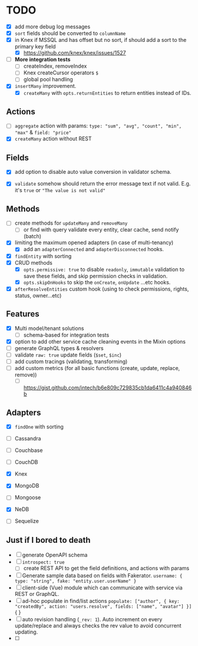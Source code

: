# TODO

- [x] add more debug log messages
- [x] `sort` fields should be converted to `columnName`
- [x] in Knex if MSSQL and has offset but no sort, if should add a sort to the primary key field
  - [x] https://github.com/knex/knex/issues/1527

- [ ] **More integration tests**
  - [ ] createIndex, removeIndex
  - [ ] Knex createCursor operators `$`
  - [ ] global pool handling

- [x] `insertMany` improvement.
  - [x] `createMany` with `opts.returnEntities` to return entities instead of IDs.
## Actions
- [ ] `aggregate` action with params: `type: "sum", "avg", "count", "min", "max"` & `field: "price"`
- [x] `createMany` action without REST

## Fields
- [x] add option to disable auto value conversion in validator schema.
- [x] `validate` somehow should return the error message text if not valid. E.g. it's `true` or `"The value is not valid"`


## Methods
- [ ] create methods for `updateMany` and `removeMany`
  - [ ] or find with query validate every entity, clear cache, send notify (batch)
- [x] limiting the maximum opened adapters (in case of multi-tenancy)
  - [x] add an `adapterConnected` and `adapterDisconnected` hooks.
- [x] `findEntity` with sorting
- [x] CRUD methods 
  - [x] `opts.permissive: true` to disable `readonly`, `immutable` validation to save these fields, and skip permission checks in validation.
  - [x] `opts.skipOnHooks` to skip the `onCreate`, `onUpdate` ...etc hooks.
- [x] `afterResolveEntities` custom hook (using to check permissions, rights, status, owner...etc)

## Features
- [x] Multi model/tenant solutions
    - [ ] schema-based for integration tests
- [x] option to add other service cache cleaning events in the Mixin options
- [ ] generate GraphQL types & resolvers
- [ ] validate `raw: true` update fields (`$set`, `$inc`)
- [ ] add custom tracings (validating, transforming)
- [ ] add custom metrics (for all basic functions (create, update, replace, remove))
  - [ ] https://gist.github.com/intech/b6e809c729835cb1da6411c4a940846b

## Adapters
- [x] `findOne` with sorting

- [ ] Cassandra
- [ ] Couchbase
- [ ] CouchDB
- [x] Knex
- [x] MongoDB
- [ ] Mongoose
- [x] NeDB
- [ ] Sequelize



## Just if I bored to death
- [ ] generate OpenAPI schema
- [ ] `introspect: true`
  - [ ] create REST API to get the field definitions, and actions with params
- [ ] Generate sample data based on fields with Fakerator. `username: { type: "string", fake: "entity.user.userName" }`
- [ ] client-side (Vue) module which can communicate with service via REST or GraphQL.
- [ ] ad-hoc populate in find/list actions `populate: ["author", { key: "createdBy", action: "users.resolve", fields: ["name", "avatar"] }]` { }
- [ ] auto revision handling (`_rev: 1`). Auto increment on every update/replace and always checks the rev value to avoid concurrent updating.
- [ ] 
